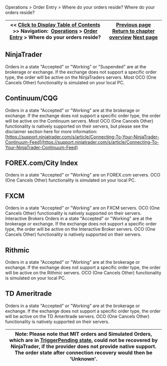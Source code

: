 ﻿
Operations > Order Entry > Where do your orders reside?
Where do your orders reside?

| << [Click to Display Table of Contents](where_do_your_orders_reside_.md) >> **Navigation:**     [Operations](operations.md) > [Order Entry](order_entry.md) > Where do your orders reside? | [Previous page](working_with_forex.md) [Return to chapter overview](order_entry.md) [Next page](trade_controls.md) |
| --- | --- |

## NinjaTrader
Orders in a state "Accepted" or "Working" or "Suspended" are at the brokerage or exchange. If the exchange does not support a specific order type, the order will be active on the NinjaTraders servers.
Most OCO (One Cancels Other) functionality is simulated on your local PC.
## 
## Continuum/CQG
Orders in a state "Accepted" or "Working" are at the brokerage or exchange. If the exchange does not support a specific order type, the order will be active on the Continuum servers.
Most OCO (One Cancels Other) functionality is natively supported on their servers, but please see the disclaimer section here for more information: [https://support.ninjatrader.com/s/article/Connecting-To-Your-NinjaTrader-Continuum-Feed](https://support.ninjatrader.com/s/article/Connecting-To-Your-NinjaTrader-Continuum-Feed)
 
## FOREX.com/City Index
Orders in a state "Accepted" or "Working" are on FOREX.com servers.
OCO (One Cancels Other) functionality is simulated on your local PC.
 
## FXCM
Orders in a state "Accepted" or "Working" are on FXCM servers.
OCO (One Cancels Other) functionality is natively supported on their servers.
 
Interactive Brokers
Orders in a state "Accepted" or "Working" are at the brokerage or exchange. If the exchange does not support a specific order type, the order will be active on the Interactive Broker servers.
OCO (One Cancels Other) functionality is natively supported on their servers.
 
## Rithmic
Orders in a state "Accepted" or "Working" are at the brokerage or exchange. If the exchange does not support a specific order type, the order will be active on the Rithmic servers.
OCO (One Cancels Other) functionality is simulated on your local PC.
 
## TD Ameritrade
Orders in a state "Accepted" or "Working" are at the brokerage or exchange. If the exchange does not support a specific order type, the order will be active on the TD Ameritrade servers.
OCO (One Cancels Other) functionality is natively supported on their servers.

| Note: Please note that MIT orders and Simulated Orders, which are in [TriggerPending state](order_state_definitions.md), could not be recovered by NinjaTrader, if the provider does not provide native support. The order state after connection recovery would then be 'Unknown'. |
| --- |

